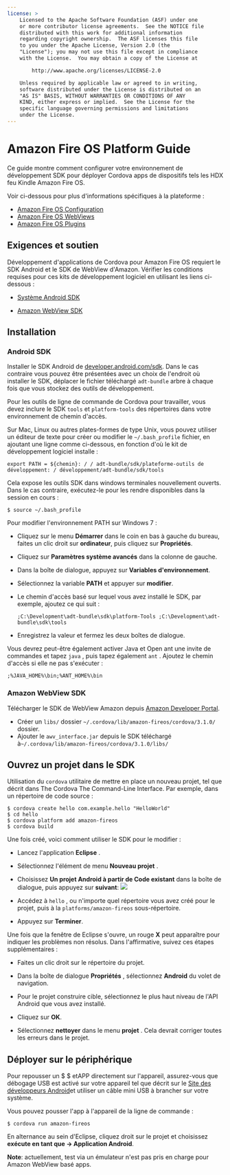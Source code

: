 ```yaml
---
license: >
    Licensed to the Apache Software Foundation (ASF) under one
    or more contributor license agreements.  See the NOTICE file
    distributed with this work for additional information
    regarding copyright ownership.  The ASF licenses this file
    to you under the Apache License, Version 2.0 (the
    "License"); you may not use this file except in compliance
    with the License.  You may obtain a copy of the License at

        http://www.apache.org/licenses/LICENSE-2.0

    Unless required by applicable law or agreed to in writing,
    software distributed under the License is distributed on an
    "AS IS" BASIS, WITHOUT WARRANTIES OR CONDITIONS OF ANY
    KIND, either express or implied.  See the License for the
    specific language governing permissions and limitations
    under the License.
---
```


# Amazon Fire OS Platform Guide

Ce guide montre comment configurer votre environnement de développement SDK pour déployer Cordova apps de dispositifs tels les HDX feu Kindle Amazon Fire OS.

Voir ci-dessous pour plus d'informations spécifiques à la plateforme :

*   <a href="config.html">Amazon Fire OS Configuration</a>
*   <a href="webview.html">Amazon Fire OS WebViews</a>
*   <a href="plugin.html">Amazon Fire OS Plugins</a>

## Exigences et soutien

Développement d'applications de Cordova pour Amazon Fire OS requiert le SDK Android et le SDK de WebView d'Amazon. Vérifier les conditions requises pour ces kits de développement logiciel en utilisant les liens ci-dessous :

*   [Système Android SDK][1]

*   [Amazon WebView SDK][2]

 [1]: http://developer.android.com/sdk/
 [2]: https://developer.amazon.com/sdk/fire/IntegratingAWV.html#installawv

## Installation

### Android SDK

Installer le SDK Android de [developer.android.com/sdk][1]. Dans le cas contraire vous pouvez être présentées avec un choix de l'endroit où installer le SDK, déplacer le fichier téléchargé `adt-bundle` arbre à chaque fois que vous stockez des outils de développement.

Pour les outils de ligne de commande de Cordova pour travailler, vous devez inclure le SDK `tools` et `platform-tools` des répertoires dans votre environnement de chemin d'accès.

Sur Mac, Linux ou autres plates-formes de type Unix, vous pouvez utiliser un éditeur de texte pour créer ou modifier le `~/.bash_profile` fichier, en ajoutant une ligne comme ci-dessous, en fonction d'où le kit de développement logiciel installe :

    export PATH = ${chemin}: / / adt-bundle/sdk/plateforme-outils de développement: / développement/adt-bundle/sdk/tools
    

Cela expose les outils SDK dans windows terminales nouvellement ouverts. Dans le cas contraire, exécutez-le pour les rendre disponibles dans la session en cours :

    $ source ~/.bash_profile
    

Pour modifier l'environnement PATH sur Windows 7 :

*   Cliquez sur le menu **Démarrer** dans le coin en bas à gauche du bureau, faites un clic droit sur **ordinateur**, puis cliquez sur **Propriétés**.

*   Cliquez sur **Paramètres système avancés** dans la colonne de gauche.

*   Dans la boîte de dialogue, appuyez sur **Variables d'environnement**.

*   Sélectionnez la variable **PATH** et appuyer sur **modifier**.

*   Le chemin d'accès basé sur lequel vous avez installé le SDK, par exemple, ajoutez ce qui suit :
    
        ;C:\Development\adt-bundle\sdk\platform-Tools ;C:\Development\adt-bundle\sdk\tools
        

*   Enregistrez la valeur et fermez les deux boîtes de dialogue.

Vous devrez peut-être également activer Java et Open ant une invite de commandes et tapez `java` , puis tapez également `ant` . Ajoutez le chemin d'accès si elle ne pas s'exécuter :

    ;%JAVA_HOME%\bin;%ANT_HOME%\bin
    

### Amazon WebView SDK

Télécharger le SDK de WebView Amazon depuis [Amazon Developer Portal][2].

*   Créer un `libs/` dossier `~/.cordova/lib/amazon-fireos/cordova/3.1.0/` dossier.
*   Ajouter le `awv_interface.jar` depuis le SDK téléchargé à`~/.cordova/lib/amazon-fireos/cordova/3.1.0/libs/`

## Ouvrez un projet dans le SDK

Utilisation du `cordova` utilitaire de mettre en place un nouveau projet, tel que décrit dans The Cordova The Command-Line Interface. Par exemple, dans un répertoire de code source :

    $ cordova create hello com.example.hello "HelloWorld"
    $ cd hello
    $ cordova platform add amazon-fireos
    $ cordova build
    

Une fois créé, voici comment utiliser le SDK pour le modifier :

*   Lancez l'application **Eclipse** .

*   Sélectionnez l'élément de menu **Nouveau projet** .

*   Choisissez **Un projet Android à partir de Code existant** dans la boîte de dialogue, puis appuyez sur **suivant**: ![][3]

*   Accédez à `hello` , ou n'importe quel répertoire vous avez créé pour le projet, puis à la `platforms/amazon-fireos` sous-répertoire.

*   Appuyez sur **Terminer**.

 [3]: img/guide/platforms//eclipse_new_project.png

Une fois que la fenêtre de Eclipse s'ouvre, un rouge **X** peut apparaître pour indiquer les problèmes non résolus. Dans l'affirmative, suivez ces étapes supplémentaires :

*   Faites un clic droit sur le répertoire du projet.

*   Dans la boîte de dialogue **Propriétés** , sélectionnez **Android** du volet de navigation.

*   Pour le projet construire cible, sélectionnez le plus haut niveau de l'API Android que vous avez installé.

*   Cliquez sur **OK**.

*   Sélectionnez **nettoyer** dans le menu **projet** . Cela devrait corriger toutes les erreurs dans le projet.

## Déployer sur le périphérique

Pour repousser un $ $ etAPP directement sur l'appareil, assurez-vous que débogage USB est activé sur votre appareil tel que décrit sur le [Site des développeurs Android][4]et utiliser un câble mini USB à brancher sur votre système.

 [4]: http://developer.android.com/tools/device.html

Vous pouvez pousser l'app à l'appareil de la ligne de commande :

    $ cordova run amazon-fireos
    

En alternance au sein d'Eclipse, cliquez droit sur le projet et choisissez **exécute en tant que → Application Android**.

**Note**: actuellement, test via un émulateur n'est pas pris en charge pour Amazon WebView basé apps.